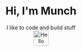 <div align="center">
	<h1>Hi, I'm Munch</h1>
	<div>I like to code and build stuff</div> <img src="https://slackmojis.com/emojis/5570-confused_dog/download" alt="Hello" width="40" />
</div>
